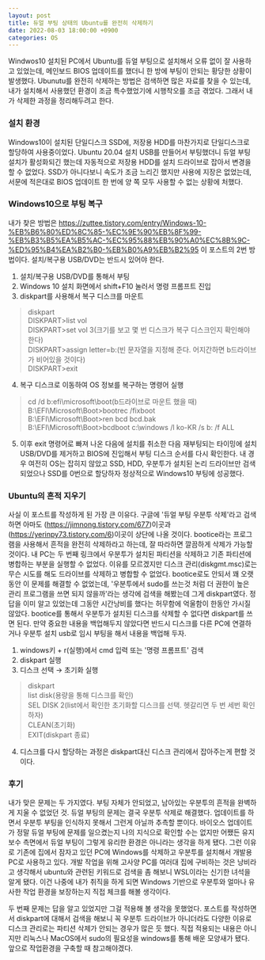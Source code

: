 ```yaml
---
layout: post
title: 듀얼 부팅 상태의 Ubuntu를 완전히 삭제하기
date: 2022-08-03 18:00:00 +0900
categories: OS
---
```

Windwos10 설치된 PC에서 Ubuntu를 듀얼 부팅으로 설치해서 오류 없이 잘 사용하고 있었는데, 메인보드 BIOS 업데이트를 했더니 한 방에 부팅이 안되는 황당한 상황이 발생했다. Ubunutu를 완전히 삭제하는 방법은 검색하면 많은 자료를 찾을 수 있는데, 내가 설치해서 사용했던 환경이 조금 특수했었기에 시행착오를 조금 겪었다. 그래서 내가 삭제한 과정을 정리해두려고 한다.

### 설치 환경
Windows10이 설치된 단일디스크 SSD에, 저장용 HDD를 마찬가지로 단일디스크로 할당하여 사용중이었다. Ubuntu 20.04 설치 USB를 만들어서 부팅했더니 듀얼 부팅 설치가 활성화되긴 했는데 자동적으로 저장용 HDD를 설치 드라이브로 잡아서 변경을 할 수 없었다. SSD가 아니다보니 속도가 조금 느리긴 했지만 사용에 지장은 없었는데, 서문에 적은대로 BIOS 업데이트 한 번에 양 쪽 모두 사용할 수 없는 상황에 처했다.

### Windows10으로 부팅 복구
내가 찾은 방법은 https://zuttee.tistory.com/entry/Windows-10-%EB%B6%80%ED%8C%85-%EC%9E%90%EB%8F%99-%EB%B3%B5%EA%B5%AC-%EC%95%88%EB%90%A0%EC%8B%9C-%ED%95%B4%EA%B2%B0-%EB%B0%A9%EB%B2%95 이 포스트의 2번 방법이다. 설치/복구용 USB/DVD는 반드시 있어야 한다.

1. 설치/복구용 USB/DVD를 통해서 부팅
2. Windows 10 설치 화면에서 shift+F10 눌러서 명령 프롬프트 진입
3. diskpart를 사용해서 복구 디스크를 마운트
>diskpart    
>DISKPART>list vol    
>DISKPART>set vol 3(크기를 보고 몇 번 디스크가 복구 디스크인지 확인해야 한다)    
>DISKPART>assign letter=b:(빈 문자열을 지정해 준다. 어지간하면 b드라이브가 비어있을 것이다)    
>DISKPART>exit    
4. 복구 디스크로 이동하여 OS 정보를 복구하는 명령어 실행
>cd /d b:efi\microsoft\boot(b드라이브로 마운트 했을 때)    
>B:\EFI\Microsoft\Boot>bootrec /fixboot    
>B:\EFI\Microsoft\Boot>ren bcd bcd.bak    
>B:\EFI\Microsoft\Boot>bcdboot c:\windows /l ko-KR /s b: /f ALL    
5. 이후 exit 명령어로 빠져 나온 다음에 설치를 취소한 다음 재부팅되는 타이밍에 설치 USB/DVD를 제거하고 BIOS에 진입해서 부팅 디스크 순서를 다시 확인한다. 내 경우 여전히 OS는 잡히지 않았고 SSD, HDD, 우분투가 설치된 논리 드라이브만 검색되었으나 SSD를 0번으로 할당하자 정상적으로 Windows10 부팅에 성공했다.

### Ubuntu의 흔적 지우기
사실 이 포스트를 작성하게 된 가장 큰 이유다. 구글에 '듀얼 부팅 우분투 삭제'라고 검색하면 아마도 (https://jimnong.tistory.com/677)이곳과 (https://yerinpy73.tistory.com/6)이곳이 상단에 나올 것이다. bootice라는 프로그램을 사용해서 흔적을 완전히 삭제하라고 하는데, 잘 따라하면 깔끔하게 삭제가 가능할 것이다. 내 PC는 두 번째 링크에서 우분투가 설치된 파티션을 삭제하고 기존 파티션에 병합하는 부분을 실행할 수 없었다. 이유를 모르겠지만 디스크 관리(diskgmt.msc)로는 무슨 시도를 해도 드라이브를 삭제하고 병합할 수 없었다. bootice로도 안되서 꽤 오랫동안 이 문제를 해결할 수 없었는데, '우분투에서 sudo를 쓰는것 처럼 더 권한이 높은 관리 프로그램을 쓰면 되지 않을까'라는 생각에 검색을 해봤는데 그게 diskpart였다. 정답을 이미 알고 있었는데 그동안 시간낭비를 했다는 허무함에 억울함이 한동안 가시질 않았다. bootice를 통해서  우분투가 설치된 디스크를 삭제할 수 없다면 diskpart를 쓰면 된다. 만약 중요한 내용을 백업해두지 않았다면 반드시 디스크를 다른 PC에 연결하거나 우분투 설치 usb로 임시 부팅을 해서 내용을 백업해 두자.
1. windows키 + r(실행)에서 cmd 입력 또는 '명령 프롬프트' 검색
2. diskpart 실행
3. 디스크 선택 → 초기화 실행
>diskpart    
>list disk(용량을 통해 디스크를 확인)    
>SEL DISK 2(list에서 확인한 초기화할 디스크를 선택. 헷갈리면 두 번 세번 확인하자)    
>CLEAN(초기화)    
>EXIT(diskpart 종료)    
4. 디스크를 다시 할당하는 과정은 diskpart대신 디스크 관리에서 잡아주는게 편할 것이다.

### 후기
내가 맞은 문제는 두 가지였다. 부팅 자체가 안되었고, 남아있는 우분투의 흔적을 완벽하게 지울 수 없었던 것. 듀얼 부팅의 문제는 결국 우분투 삭제로 해결했다. 업데이트를 하면서 우분투 부팅을 인식하지 못해서 그런게 아닐까 추측할 뿐이다. 바이오스 업데이트가 정말 듀얼 부팅에 문제를 일으켰는지 나의 지식으로 확인할 수는 없지만 어쨌든 유지 보수 측면에서 듀얼 부팅이 그렇게 유리한 환경은 아니라는 생각을 하게 됐다. 그런 이유로 기존에 집에서 잠자고 있던 PC에 Windows를 삭제하고 우분투를 설치해서 개발용 PC로 사용하고 있다. 개발 작업을 위해 고사양 PC를 여러대 집에 구비하는 것은 낭비라고 생각해서 ubuntu와 관련된 키워드로 검색을 좀 해보니 WSL이라는 신기한 녀석을 알게 됐다. 이건 나중에 내가 취직을 하게 되면 Windows 기반으로 우분투와 얼마나 유사한 작업 환경을 보장하는지 직접 체크를 해볼 생각이다.

두 번째 문제는 답을 알고 있었지만 그걸 적용해 볼 생각을 못했었다. 포스트를 작성하면서 diskpart에 대해서 검색을 해보니 꼭 우분투 드라이브가 아니더라도 다양한 이유로 디스크 관리로는 파티션 삭제가 안되는 경우가 많은 듯 했다. 직접 적용되는 내용은 아니지만 리눅스나 MacOS에서 sudo의 필요성을 windows를 통해 배운 모양새가 됐다. 앞으로 작업환경을 구축할 때 참고해야겠다.